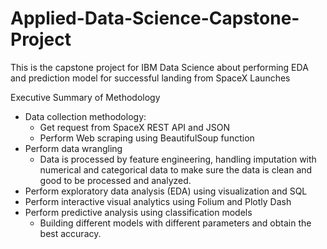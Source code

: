 # Applied-Data-Science-Capstone-Project
This is the capstone project for IBM Data Science about performing EDA and prediction model for successful landing from SpaceX Launches

Executive Summary of Methodology
- Data collection methodology:
  - Get request from SpaceX REST API and JSON 
  - Perform Web scraping using BeautifulSoup function
- Perform data wrangling
  - Data is processed by feature engineering, handling imputation with numerical and categorical data to make sure the data is clean and good to be processed and analyzed.
- Perform exploratory data analysis (EDA) using visualization and SQL
- Perform interactive visual analytics using Folium and Plotly Dash
- Perform predictive analysis using classification models
  - Building different models with different parameters and obtain the best accuracy.

